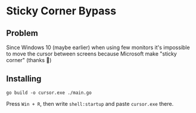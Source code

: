 # Sticky Corner Bypass

## Problem

Since Windows 10 (maybe earlier) when using few monitors it's impossible to move the cursor between screens because Microsoft make "sticky corner" (thanks 👏)

## Installing

```
go build -o cursor.exe ./main.go
```

Press ```Win + R```, then write ```shell:startup``` and paste ```cursor.exe``` there.